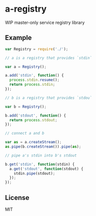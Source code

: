 
# a-registry

WIP master-only service registry library

## Example

```js
var Registry = require('./');

// a is a registry that provides `stdin`

var a = Registry();

a.add('stdin', function() {
  process.stdin.resume();
  return process.stdin;
});

// b is a registry that provides `stdou`

var b = Registry();

b.add('stdout', function() {
  return process.stdout;
});

// connect a and b

var as = a.createStream();
as.pipe(b.createStream()).pipe(as);

// pipe a's stdin into b's stdout

b.get('stdin', function(stdin) {
  a.get('stdout', function(stdout) {
    stdin.pipe(stdout);
  });
});
```

## License

MIT

